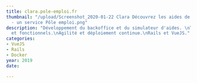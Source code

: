 ```yaml
---
title: clara.pole-emploi.fr
thumbnail: "/upload/Screenshot_2020-01-22 Clara Découvrez les aides de retour à l’emploi
  - un service Pôle emploi.png"
description: "Développement du backoffice et du simulateur d'aides. \nTests unitaires
  et fonctionnels.\nAgilité et déploiement continue.\nRails et VueJS."
categories:
- VueJS
- Rails
- Docker
year: 2019
date: 

---
```

